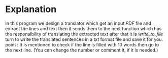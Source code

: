 # Explanation 
In this program we design a translator which get an input *PDF* file and extract the lines and text then 
it sends them to the next function which has the responsibility of translating the extracted text after that it is *write_to_file* turn to write the translated sentences in a txt format file and save it for you.
point : It is mentioned to check if the line is filled with 10 words then go to the next line.
(You can change the number or comment it, if it is needed.)